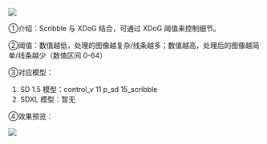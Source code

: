 

![](https://image.uisdc.com/wp-content/uploads/2024/03/uisdc-xt-20240306-26.jpg)

①介绍：Scribble 与 XDoG 结合，可通过 XDoG 阈值来控制细节。

②阈值：数值越低，处理的图像越复杂/线条越多；数值越高，处理后的图像越简单/线条越少（数值区间 0-64）

③对应模型：

1.  SD 1.5 模型：control\_v 11 p\_sd 15_scribble
2.  SDXL 模型：暂无

④效果预览：

![](https://image.uisdc.com/wp-content/uploads/2024/03/uisdc-xt-20240306-27.jpg)